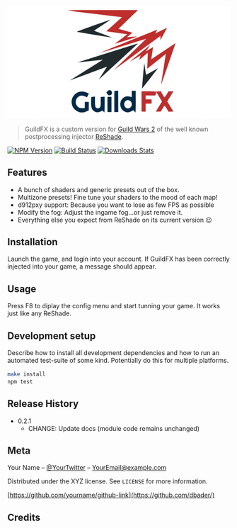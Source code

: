 ![](logo.png)
> GuildFX is a custom version for [Guild Wars 2](https://www.guildwars2.com/) of the well known postprocessing injector [ReShade](https://reshade.me).

[![NPM Version][npm-image]][npm-url]
[![Build Status][travis-image]][travis-url]
[![Downloads Stats][npm-downloads]][npm-url]


## Features
* A bunch of shaders and generic presets out of the box.
* Multizone presets! Fine tune your shaders to the mood of each map!
* d912pxy support: Because you want to lose as few FPS as possible
* Modify the fog: Adjust the ingame fog...or just remove it.
* Everything else you expect from ReShade on its current version 😉

## Installation

Launch the game, and login into your account. If GuildFX has been correctly injected into your game, a message should appear.

## Usage
Press F8 to diplay the config menu and start tunning your game. It works just like any ReShade.

## Development setup

Describe how to install all development dependencies and how to run an automated test-suite of some kind. Potentially do this for multiple platforms.

```sh
make install
npm test
```

## Release History

* 0.2.1
    * CHANGE: Update docs (module code remains unchanged)
		
## Meta

Your Name – [@YourTwitter](https://twitter.com/dbader_org) – YourEmail@example.com

Distributed under the XYZ license. See ``LICENSE`` for more information.

[https://github.com/yourname/github-link](https://github.com/dbader/)

## Credits



<!-- Markdown link & img dfn's -->
[npm-image]: https://img.shields.io/npm/v/datadog-metrics.svg?style=flat-square
[npm-url]: https://npmjs.org/package/datadog-metrics
[npm-downloads]: https://img.shields.io/npm/dm/datadog-metrics.svg?style=flat-square
[travis-image]: https://img.shields.io/travis/dbader/node-datadog-metrics/master.svg?style=flat-square
[travis-url]: https://travis-ci.org/dbader/node-datadog-metrics
[wiki]: https://github.com/yourname/yourproject/wiki
